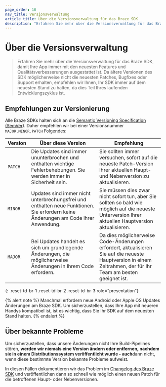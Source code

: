 ```yaml
---
page_order: 10
nav_title: Versionsverwaltung
article_title: Über die Versionsverwaltung für das Braze SDK
description: "Erfahren Sie mehr über die Versionsverwaltung für das Braze SDK."
---
```


# Über die Versionsverwaltung

> Erfahren Sie mehr über die Versionsverwaltung für das Braze SDK, damit Ihre App immer mit den neuesten Features und Qualitätsverbesserungen ausgestattet ist. Da ältere Versionen des SDK möglicherweise nicht die neuesten Patches, Bugfixes oder Support erhalten, empfehlen wir Ihnen, Ihr SDK immer auf dem neuesten Stand zu halten, da dies Teil Ihres laufenden Entwicklungszyklus ist.

## Empfehlungen zur Versionierung

Alle Braze SDKs halten sich an die [Semantic Versioning Specification (SemVer](https://semver.org/)). Daher empfehlen wir bei einer Versionsnummer `MAJOR.MINOR.PATCH` Folgendes:

|Version|Über diese Version|Empfehlung|
|-------|------------------|--------------|
| `PATCH` | Die Updates sind immer ununterbrochen und enthalten wichtige Fehlerbehebungen. Sie werden immer in Sicherheit sein. | Sie sollten immer versuchen, sofort auf die neueste Patch-Version Ihrer aktuellen Haupt- und Nebenversion zu aktualisieren. |
| `MINOR` | Updates sind immer nicht unterbrechungsfrei und enthalten neue Funktionen. Sie erfordern keine Änderungen am Code Ihrer Anwendung. | Sie müssen dies zwar nicht sofort tun, aber Sie sollten so bald wie möglich auf die neueste Unterversion Ihrer aktuellen Hauptversion aktualisieren. 
| `MAJOR` | Bei Updates handelt es sich um grundlegende Änderungen, die möglicherweise Änderungen in Ihrem Code erfordern. | Da dies möglicherweise Code-Änderungen erfordert, aktualisieren Sie auf die neueste Hauptversion in einem Zeitrahmen, der für Ihr Team am besten geeignet ist. |
{: .reset-td-br-1 .reset-td-br-2 .reset-td-br-3 role="presentation"}

{% alert note %}
Manchmal erfordern neue Android oder Apple OS Updates Änderungen am Braze SDK. Um sicherzustellen, dass Ihre App mit neueren Handys kompatibel ist, ist es wichtig, dass Sie Ihr SDK auf dem neuesten Stand halten.
{% endalert %}

## Über bekannte Probleme

Um sicherzustellen, dass unsere Änderungen nicht Ihre Build-Pipelines stören, **werden wir niemals eine Version ändern oder entfernen, nachdem sie in einem Distributionssystem veröffentlicht wurde - auch**dann nicht, wenn diese bestimmte Version bekannte Probleme aufweist.

In diesen Fällen dokumentieren wir das Problem im [Changelog des Braze SDK]({{site.baseurl}}/developer_guide/changelogs/) und veröffentlichen dann so schnell wie möglich einen neuen Patch für die betroffenen Haupt- oder Nebenversionen.
